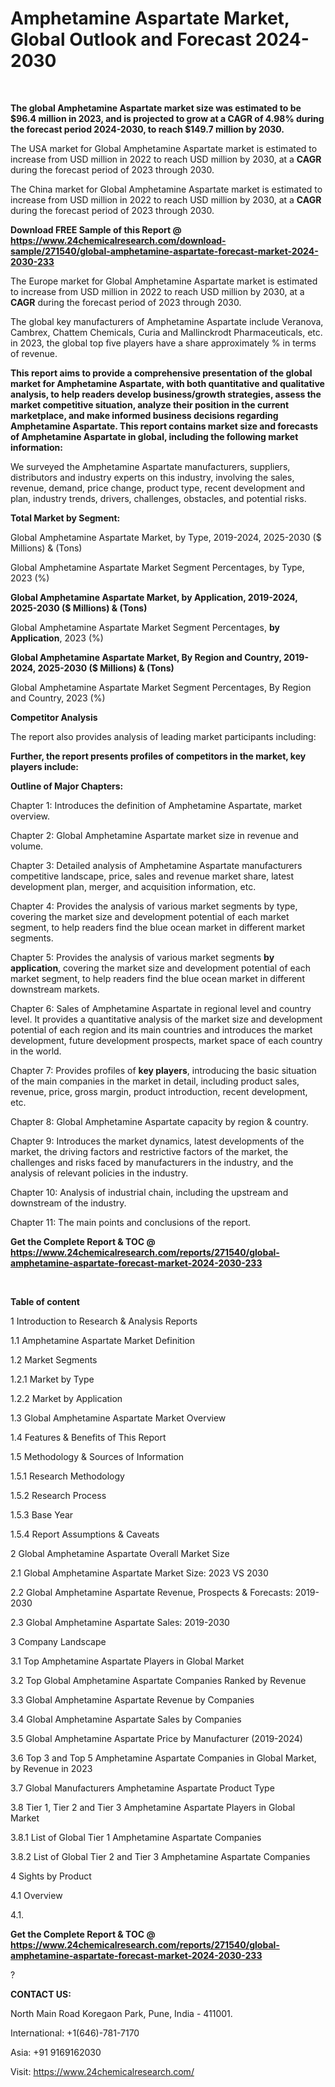 <h1>Amphetamine Aspartate Market, Global Outlook and Forecast 2024-2030</h1><br/><p><strong>The global Amphetamine Aspartate market size was estimated to be $96.4 million in 2023, and is projected to grow at a <strong>CAGR</strong> of 4.98% during the forecast period 2024-2030, to reach $149.7 million by 2030.</strong></p>
 
 
 
 <p>The USA market for Global Amphetamine Aspartate market is estimated to increase from USD million in 2022 to reach USD million by 2030, at a <strong>CAGR</strong> during the forecast period of 2023 through 2030.</p>
 
 
 
 <p>The China market for Global Amphetamine Aspartate market is estimated to increase from USD million in 2022 to reach USD million by 2030, at a <strong>CAGR</strong> during the forecast period of 2023 through 2030.</p>
 
 
 
 <div><b>Download FREE Sample of this Report @ <a href="https://www.24chemicalresearch.com/download-sample/271540/global-amphetamine-aspartate-forecast-market-2024-2030-233">https://www.24chemicalresearch.com/download-sample/271540/global-amphetamine-aspartate-forecast-market-2024-2030-233</a></b></div>
 
 
 
 <p>The Europe market for Global Amphetamine Aspartate market is estimated to increase from USD million in 2022 to reach USD million by 2030, at a <strong>CAGR</strong> during the forecast period of 2023 through 2030.</p>
 
 
 
 <p>The global key manufacturers of Amphetamine Aspartate include Veranova, Cambrex, Chattem Chemicals, Curia and Mallinckrodt Pharmaceuticals, etc. in 2023, the global top five players have a share approximately % in terms of revenue.</p>
 
 
 
 <p><strong>This report aims to provide a comprehensive presentation of the global market for Amphetamine Aspartate, with both quantitative and qualitative analysis, to help readers develop business/growth strategies, assess the market competitive situation, analyze their position in the current marketplace, and make informed business decisions regarding Amphetamine Aspartate. This report contains market size and forecasts of Amphetamine Aspartate in global, including the following market information:</strong></p>
 
 
 
 <p>We surveyed the Amphetamine Aspartate manufacturers, suppliers, distributors and industry experts on this industry, involving the sales, revenue, demand, price change, product type, recent development and plan, industry trends, drivers, challenges, obstacles, and potential risks.</p>
 
 
 
 <p><strong>Total Market by Segment:</strong></p>
 
 
 
 <p>Global Amphetamine Aspartate Market, by Type, 2019-2024, 2025-2030 ($ Millions) & (Tons)</p>
 
 
 
 <p>Global Amphetamine Aspartate Market Segment Percentages, by Type, 2023 (%)</p>
 
 
 
 <p><strong>Global Amphetamine Aspartate Market, <strong>by Application</strong>, 2019-2024, 2025-2030 ($ Millions) & (Tons)</strong></p>
 
 
 
 <p>Global Amphetamine Aspartate Market Segment Percentages, <strong>by Application</strong>, 2023 (%)</p>
 
 
 
 <p><strong>Global Amphetamine Aspartate Market, By Region and Country, 2019-2024, 2025-2030 ($ Millions) & (Tons)</strong></p>
 
 
 
 <p>Global Amphetamine Aspartate Market Segment Percentages, By Region and Country, 2023 (%)</p>
 
 
 
 <p><strong>Competitor Analysis</strong></p>
 
 
 
 <p>The report also provides analysis of leading market participants including:</p>
 
 
 
 <p><strong>Further, the report presents profiles of competitors in the market, <strong>key players</strong> include:</strong></p>
 
 
 
 <p><strong>Outline of Major Chapters:</strong></p>
 
 
 
 <p>Chapter 1: Introduces the definition of Amphetamine Aspartate, market overview.</p>
 
 
 
 <p>Chapter 2: Global Amphetamine Aspartate market size in revenue and volume.</p>
 
 
 
 <p>Chapter 3: Detailed analysis of Amphetamine Aspartate manufacturers competitive landscape, price, sales and revenue market share, latest development plan, merger, and acquisition information, etc.</p>
 
 
 
 <p>Chapter 4: Provides the analysis of various market segments by type, covering the market size and development potential of each market segment, to help readers find the blue ocean market in different market segments.</p>
 
 
 
 <p>Chapter 5: Provides the analysis of various market segments <strong>by application</strong>, covering the market size and development potential of each market segment, to help readers find the blue ocean market in different downstream markets.</p>
 
 
 
 <p>Chapter 6: Sales of Amphetamine Aspartate in regional level and country level. It provides a quantitative analysis of the market size and development potential of each region and its main countries and introduces the market development, future development prospects, market space of each country in the world.</p>
 
 
 
 <p>Chapter 7: Provides profiles of <strong>key players</strong>, introducing the basic situation of the main companies in the market in detail, including product sales, revenue, price, gross margin, product introduction, recent development, etc.</p>
 
 
 
 <p>Chapter 8: Global Amphetamine Aspartate capacity by region & country.</p>
 
 
 
 <p>Chapter 9: Introduces the market dynamics, latest developments of the market, the driving factors and restrictive factors of the market, the challenges and risks faced by manufacturers in the industry, and the analysis of relevant policies in the industry.</p>
 
 
 
 <p>Chapter 10: Analysis of industrial chain, including the upstream and downstream of the industry.</p>
 
 
 
 <p>Chapter 11: The main points and conclusions of the report.</p>
 
 
 
 <div><b>Get the Complete Report & TOC @ <a href="https://www.24chemicalresearch.com/reports/271540/global-amphetamine-aspartate-forecast-market-2024-2030-233">https://www.24chemicalresearch.com/reports/271540/global-amphetamine-aspartate-forecast-market-2024-2030-233</a></b></div>
 
 
 
 <p><br />
 
 <b>Table of content</b></p>
 
 
 
 <p>1 Introduction to Research & Analysis Reports<br />
 
 1.1 Amphetamine Aspartate Market Definition<br />
 
 1.2 Market Segments<br />
 
 1.2.1 Market by Type<br />
 
 1.2.2 Market by Application<br />
 
 1.3 Global Amphetamine Aspartate Market Overview<br />
 
 1.4 Features & Benefits of This Report<br />
 
 1.5 Methodology & Sources of Information<br />
 
 1.5.1 Research Methodology<br />
 
 1.5.2 Research Process<br />
 
 1.5.3 Base Year<br />
 
 1.5.4 Report Assumptions & Caveats<br />
 
 2 Global Amphetamine Aspartate Overall Market Size<br />
 
 2.1 Global Amphetamine Aspartate Market Size: 2023 VS 2030<br />
 
 2.2 Global Amphetamine Aspartate Revenue, Prospects & Forecasts: 2019-2030<br />
 
 2.3 Global Amphetamine Aspartate Sales: 2019-2030<br />
 
 3 Company Landscape<br />
 
 3.1 Top Amphetamine Aspartate Players in Global Market<br />
 
 3.2 Top Global Amphetamine Aspartate Companies Ranked by Revenue<br />
 
 3.3 Global Amphetamine Aspartate Revenue by Companies<br />
 
 3.4 Global Amphetamine Aspartate Sales by Companies<br />
 
 3.5 Global Amphetamine Aspartate Price by Manufacturer (2019-2024)<br />
 
 3.6 Top 3 and Top 5 Amphetamine Aspartate Companies in Global Market, by Revenue in 2023<br />
 
 3.7 Global Manufacturers Amphetamine Aspartate Product Type<br />
 
 3.8 Tier 1, Tier 2 and Tier 3 Amphetamine Aspartate Players in Global Market<br />
 
 3.8.1 List of Global Tier 1 Amphetamine Aspartate Companies<br />
 
 3.8.2 List of Global Tier 2 and Tier 3 Amphetamine Aspartate Companies<br />
 
 4 Sights by Product<br />
 
 4.1 Overview<br />
 
 4.1.</p>
 
 
 
 <div><b>Get the Complete Report & TOC @ <a href="https://www.24chemicalresearch.com/reports/271540/global-amphetamine-aspartate-forecast-market-2024-2030-233">https://www.24chemicalresearch.com/reports/271540/global-amphetamine-aspartate-forecast-market-2024-2030-233</a></b></div>
 
 
 
 <p>? </p>
 
 
 
 <p><b>CONTACT US:</b><br />
 
 North Main Road Koregaon Park, Pune, India - 411001.<br />
 
 International: +1(646)-781-7170<br />
 
 Asia: +91 9169162030<br />
 
 Visit: <a href="https://www.24chemicalresearch.com/">https://www.24chemicalresearch.com/</a></p>